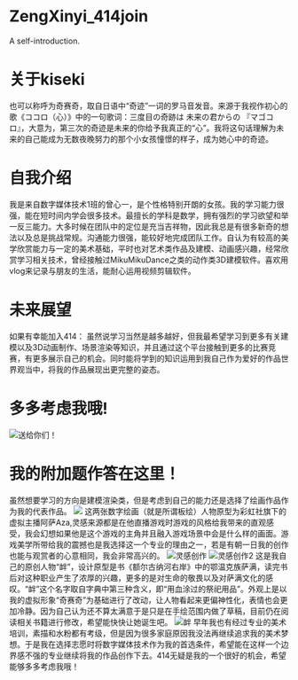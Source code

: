 # ZengXinyi_414join
A self-introduction.

# 关于kiseki
也可以称呼为奇赛奇，取自日语中“奇迹”一词的罗马音发音。来源于我视作初心的歌《ココロ（心）》中的一句歌词：三度目の奇跡は 未来の君からの 『マゴコロ』，大意为，第三次的奇迹是未来的你给予我真正的“心”。我将这句话理解为未来的自己能成为无数夜晚努力的那个小女孩憧憬的样子，成为她心中的奇迹。

# 自我介绍
我是来自数字媒体技术1班的曾心一，是个性格特别开朗的女孩。我的学习能力很强，能在短时间内学会很多技术。最擅长的学科是数学，拥有强烈的学习欲望和举一反三能力。大多时候在团队中的定位是充当吉祥物，因此我总是有很多新奇的想法以及总是挑战常规。沟通能力很强，能较好地完成团队工作。自认为有较高的美学欣赏能力与一定的美术基础，平时也对艺术类作品及建模、动画感兴趣，经常欣赏学习相关技术，曾经接触过MikuMikuDance之类的动作类3D建模软件。喜欢用vlog来记录与朋友的生活，能耐心运用视频剪辑软件。

# 未来展望
如果有幸能加入414：
虽然说学习当然是越多越好，但我最希望学习到更多有关建模以及3D动画制作、场景渲染等知识，并且通过这个平台接触到更多的比赛竞赛，有更多展示自己的机会。同时能将学到的知识运用到我自己作为爱好的作品世界观当中，将我的作品展现出更完整的姿态。

# 多多考虑我哦!
![送给你们！](https://github.com/Kisekiww/ZengXinyi_414join/blob/main/%E5%BE%AE%E4%BF%A1%E5%9B%BE%E7%89%87_20231004190537.jpg?raw=true)

# 我的附加题作答在这里！
虽然想要学习的方向是建模渲染类，但是考虑到自己的能力还是选择了绘画作品作为我的代表作品。
![ ](https://github.com/Kisekiww/ZengXinyi_414join/blob/main/QQ%E5%9B%BE%E7%89%8720231006152534.jpg?raw=true)
这两张数字绘画（就是所谓板绘）人物原型为彩虹社旗下的虚拟主播阿萨Aza,灵感来源都是在他直播游戏时游戏的风格给我带来的直观感受，我会幻想如果他是这个游戏的主角并且融入游戏场景中会是什么样的画面。游戏美学所带给我的震撼也是我选择这一个专业的理由之一，若是有朝一日我的创作也能与观赏者的心意相同，我会非常高兴的。
![灵感创作](https://github.com/Kisekiww/ZengXinyi_414join/blob/main/QQ%E5%9B%BE%E7%89%8720231006150347.jpg?raw=true)
![灵感创作2](https://github.com/Kisekiww/ZengXinyi_414join/blob/main/QQ%E5%9B%BE%E7%89%8720231006150325.jpg?raw=true)
这是我自己的原创人物“衅”，设计原型是书《额尔古纳河右岸》中的鄂温克族萨满，读完书后对这种职业产生了浓厚的兴趣，更多的是对生命的敬畏以及对萨满文化的感叹。“衅”这个名字取自字典中第三种含义，即“用血涂过的祭祀用品”。外观上是以我的虚拟形象“奇赛奇”为基础进行了改动，让人物看起来更偏神性化，表情也会更加冷静。因为自己认为还不算太满意于是只是在手绘范围内做了草稿，目前仍在阅读相关书籍进行修改，希望能快快让她诞生吧。
![衅](https://github.com/Kisekiww/ZengXinyi_414join/blob/main/QQ%E5%9B%BE%E7%89%8720231006150415.jpg?raw=true)
早年我也有经过专业的美术培训，素描和水粉都有考级，但是因为很多家庭原因我没法再继续追求我的美术梦想。于是我在选择志愿时将数字媒体技术作为我的首选条件，希望能在这样一个边界感不强的专业继续将我的作品创作下去。414无疑是我的一个很好的机会，希望能够多多考虑我哦！
